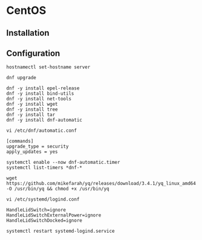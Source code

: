 # CentOS

## Installation

## Configuration

``` shell
hostnamectl set-hostname server

dnf upgrade

dnf -y install epel-release
dnf -y install bind-utils
dnf -y install net-tools
dnf -y install wget
dnf -y install tree
dnf -y install tar
dnf -y install dnf-automatic
```

``` shell
vi /etc/dnf/automatic.conf
```

``` text
[commands]
upgrade_type = security
apply_updates = yes
```

``` shell
systemctl enable --now dnf-automatic.timer
systemctl list-timers *dnf-*
```

``` shell
wget https://github.com/mikefarah/yq/releases/download/3.4.1/yq_linux_amd64 -O /usr/bin/yq && chmod +x /usr/bin/yq
```

``` shell
vi /etc/systemd/logind.conf
```

``` text
HandleLidSwitch=ignore
HandleLidSwitchExternalPower=ignore
HandleLidSwitchDocked=ignore
```

``` shell
systemctl restart systemd-logind.service
```
